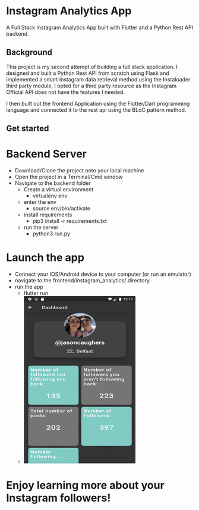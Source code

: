 # Instagram Analytics App

A Full Stack Instagram Analytics App built with Flutter and a Python Rest API backend.

## Background

This project is my second attempt of building a full stack application. I designed and built a Python Rest API from scratch using Flask and implemented a smart Instagram data retrieval method using the Instaloader third party module, I opted for a third party resource as the Instagram Official API does not have the features I needed.

I then built out the frontend Application using the Flutter/Dart programming language and connected it to the rest api using the BLoC pattern method.

## Get started

# Backend Server

- Download/Clone the project onto your local machine
- Open the project in a Terminal/Cmd window
- Navigate to the backend folder 
    - Create a virtual environment
        - virtualenv env
    - enter the env
        - source env/bin/activate
    - install requirements
        - pip3 install -r requirements.txt
    - run the server
        - python3 run.py


# Launch the app

- Connect your IOS/Android device to your computer (or run an emulator)
- navigate to the frontend/instagram_analytics/ directory
- run the app
    - flutter run
    - <img src="https://github.com/jasonc2901/Instagram_Analytics/blob/master/screenshots/dashboard.png?raw=true" width="300" height="450">

# Enjoy learning more about your Instagram followers!

